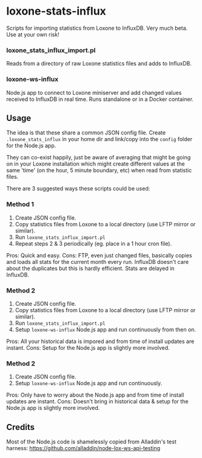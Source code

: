 # loxone-stats-influx

Scripts for importing statistics from Loxone to InfluxDB. Very much beta. Use at your own risk!

### loxone_stats_influx_import.pl

Reads from a directory of raw Loxone statistics files and adds to InfluxDB.

### loxone-ws-influx

Node.js app to connect to Loxone miniserver and add changed values received to InfluxDB in real time. Runs standalone or in a Docker container.

## Usage

The idea is that these share a common JSON config file. Create `.loxone_stats_influx` in your home dir and link/copy into the `config` folder for the Node.js app.

They can co-exist happily, just be aware of averaging that might be going on in your Loxone installation which might create different values at the same 'time' (on the hour, 5 minute boundary, etc) when read from statistic files.

There are 3 suggested ways these scripts could be used:

### Method 1

1. Create JSON config file.
2. Copy statistics files from Loxone to a local directory (use LFTP mirror or similar).
3. Run `loxone_stats_influx_import.pl`
4. Repeat steps 2 & 3 periodically (eg. place in a 1 hour cron file).

Pros: Quick and easy.
Cons: FTP, even just changed files, basically copies and loads all stats for the current month every run. InfluxDB doesn't care about the duplicates but this is hardly efficient. Stats are delayed in InfluxDB.

### Method 2

1. Create JSON config file.
2. Copy statistics files from Loxone to a local directory (use LFTP mirror or similar).
3. Run `loxone_stats_influx_import.pl`
4. Setup `loxone-ws-influx` Node.js app and run continuously from then on.

Pros: All your historical data is impored and from time of install updates are instant.
Cons: Setup for the Node.js app is slightly more involved.

### Method 2

1. Create JSON config file.
2. Setup `loxone-ws-influx` Node.js app and run continuously.

Pros: Only have to worry about the Node.js app and from time of install updates are instant.
Cons: Doesn't bring in historical data & setup for the Node.js app is slightly more involved.

## Credits

Most of the Node.js code is shamelessly copied from Alladdin's test harness: https://github.com/alladdin/node-lox-ws-api-testing
